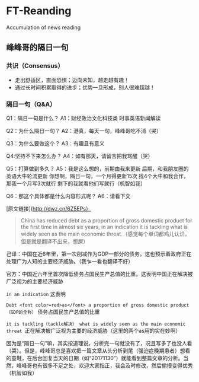 # FT-Reanding
Accumulation of news reading


## 峰峰哥的隔日一句


### 共识（Consensus）

- 走出舒适区，直面恐惧；迈向未知，越走越有趣！
- 通过长时间积累取得的进步；优势一旦形成，别人很难超越！


### 隔日一句（Q&A）

Q1：隔日一句是什么？
A1：财经政治文化科技类
时事英语新闻解读

Q2：为什么隔日一句？
A2：港真，每天一句，峰峰哥吃不消（哭）

Q3：为什么要做这个？
A3：有趣且有意义

Q4:坚持不下来怎么办？
A4：如有那天，请留言把我骂醒（哭）

Q5：打算做到多久？
A5：我是这么想的，前期由我来更新
后期，和我朋友圈的英语大牛轮流更新
你想啊，隔日一句，一个月得更新15次
找4个大牛和我合作，那我一个月写3次就行
剩下的我就看他们写就行（机智如我）

Q6：那这个具体都是什么内容形式呢？
A6：请看下文



[原文链接](http://dwz.cn/6Z5EPs）

> China has reduced debt as a proportion of gross domestic product for the first time in almost six years, in an indication it is tackling what is widely seen as the main economic threat.（感觉每个单词都鸡儿认识，但是就是翻译不出来，想屎）

己译：中国在近6年里，第一次削减作为GDP一部分的债务。这也预示着政府正在处理广为人知的主要经济威胁。（我乍一看也翻译不好）

官方：中国近六年里首次降低债务占国民生产总值的比重。这表明中国正在解决被广泛视为的主要经济威胁

`in an indication` 这表明

`Debt <font color=red>as</font> a proportion of gross domestic product（GDP的全称）` 债务占国民生产总值的比重

`it is tackling（tackle解决） what is widely seen as the main economic threat `正在解决被广泛视为主要的经济威胁（这里的两个as用的实在妙啊）



因为是“隔日一句”嘛，其实按道理说，分析完一句就没有了，况且写多了也没人看（哭）。但是，峰峰哥总是喜欢把一篇文章从头分析到尾（强迫症晚期患者）想看的童鞋，在后台回复当天的日期（如“20171130”）就能看到整篇文章的分析。当然，峰峰哥也有很多不足之处，欢迎大家指正，我会及时修改，然后偷摸变得优秀（机智如我）


